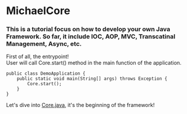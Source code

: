 # MichaelCore

### This is a tutorial focus on how to develop your own Java Framework. So far, it include IOC, AOP, MVC, Transcatinal Management, Async, etc.

First of all, the entrypoint!<br/>
User will call Core.start() method in the main function of the application.
```
public class DemoApplication {
    public static void main(String[] args) throws Exception {
        Core.start();
    }
}
```

Let's dive into [Core.java](src/main/java/tw/framework/michaelcore/ioc/Core.java), it's the beginning of the framework!
